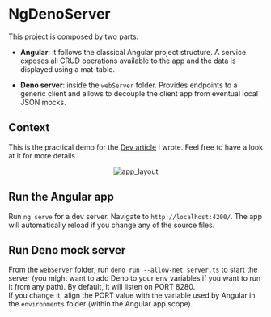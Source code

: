 # NgDenoServer

This project is composed by two parts:

- **Angular**: it follows the classical Angular project structure. A service exposes all CRUD operations available to the app and the data is displayed using a mat-table.

- **Deno server**: inside the `webServer` folder. Provides endpoints to a generic client and allows to decouple the client app from eventual local JSON mocks.

## Context

This is the practical demo for the [Dev article](https://dev.to/paco_ita/create-an-angular-rest-api-mock-with-deno-598b) I wrote. Feel free to have a look at it for more details.

<p align="center">
<img src="https://res.cloudinary.com/practicaldev/image/fetch/s--zaxNbWmc--/c_limit%2Cf_auto%2Cfl_progressive%2Cq_auto%2Cw_880/https://dev-to-uploads.s3.amazonaws.com/i/7lxybbz4tj6o0ax1w9ox.png" alt="app_layout">
</p> 

## Run the Angular app

Run `ng serve` for a dev server. Navigate to `http://localhost:4200/`. The app will automatically reload if you change any of the source files.

## Run Deno mock server

From the `webServer` folder, run `deno run --allow-net server.ts` to start the server (you might want to add Deno to your env variables if you want to run it from any path). By default, it will listen on PORT 8280. <br>If you change it, align the PORT value with the variable used by Angular in the `environments` folder (within the Angular app scope). 

